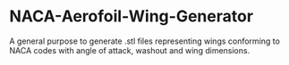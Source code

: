 # NACA-Aerofoil-Wing-Generator
A general purpose to generate .stl files representing wings conforming to NACA codes with angle of attack, washout and wing dimensions.
